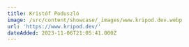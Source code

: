 ```yaml
---
title: Kristóf Poduszló
image: /src/content/showcase/_images/www.kripod.dev.webp
url: 'https://www.kripod.dev/'
dateAdded: 2023-11-06T21:05:41.000Z
---
```


